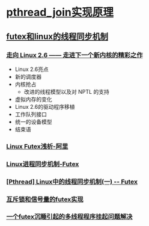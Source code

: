 # [pthread_join实现原理](http://km.oa.com/articles/show/206566)

## [futex和linux的线程同步机制](https://bg2bkk.github.io/post/futex%E5%92%8Clinux%E7%9A%84%E7%BA%BF%E7%A8%8B%E5%90%8C%E6%AD%A5%E6%9C%BA%E5%88%B6/)
### [走向 Linux 2.6 —— 走进下一个新内核的精彩之作](https://www.ibm.com/developerworks/cn/linux/l-inside/index.html)
- Linux 2.6亮点  
- 新的调度器  
- 内核抢占  
	- 改进的线程模型以及对 NPTL 的支持  
- 虚拟内存的变化  
- Linux 2.6的驱动程序移植  
- 工作队列接口  
- 统一的设备模型  
- 结束语  

### [Linux Futex浅析-阿里](http://blog.sina.com.cn/s/blog_e59371cc0102v29b.html)

### [Linux进程同步机制-Futex](http://blog.csdn.net/nellson/article/details/5400360)

### [[Pthread] Linux中的线程同步机制(一) -- Futex](http://blog.csdn.net/javadino/article/details/2891385)

### [互斥锁和信号量的futex实现](http://www.cnblogs.com/tangr206/articles/3095633.html)

### [一个futex沉睡引起的多线程程序挂起问题解决](http://ju.outofmemory.cn/entry/38941)
